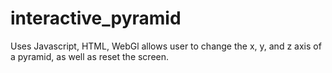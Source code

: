 # interactive_pyramid
Uses Javascript, HTML, WebGl
allows user to change the x, y, and z axis of a pyramid, as well as reset the screen.
